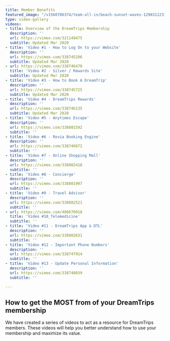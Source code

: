 ```yaml
---
title: Member Benefits
featured_image: "/v1560786374/team-all-in/beach-sunset-waves-12983112313102128.jpg"
type: video-gallery
videos:
- title: Overview of the DreamTrips Membership
  description: ''
  url: https://vimeo.com/321149475
  subtitle: Updated Mar 2020
- title: 'Video #1 - How to Log On to your Website'
  description: ''
  url: https://vimeo.com/338745206
  subtitle: Updated Mar 2020
- url: https://vimeo.com/338746470
  title: 'Video #2 - Silver / Rewards Site'
  subtitle: Updated Mar 2020
- title: 'Video #3 - How to Book A DreamTrip'
  description: ''
  url: https://vimeo.com/338745725
  subtitle: Updated Mar 2020
- title: 'Video #4 - DreamTrips Rewards'
  description: ''
  url: https://vimeo.com/338746135
  subtitle: Updated Mar 2020
- title: 'Video #5 - Anytimes Escape'
  description: ''
  url: https://vimeo.com/338801592
  subtitle: ''
- title: 'Video #6 - Rovia Booking Engine'
  description: ''
  url: https://vimeo.com/338746672
  subtitle: ''
- title: 'Video #7 - Online Shopping Mall'
  description: ''
  url: https://vimeo.com/338802418
  subtitle: ''
- title: 'Video #8 - Concierge'
  description: ''
  url: https://vimeo.com/338801997
  subtitle: ''
- title: 'Video #9 - Travel Advisor'
  description: ''
  url: https://vimeo.com/338802521
  subtitle: ''
- url: https://vimeo.com/406670918
  title: 'Video #10_Telemedicine'
  subtitle: ''
- title: 'Video #11 - DreamTrips App & DTL'
  description: ''
  url: https://vimeo.com/338802631
  subtitle: ''
- title: 'Video #12 - Important Phone Numbers'
  description: ''
  url: https://vimeo.com/338747914
  subtitle: ''
- title: 'Video #13 - Update Personal Information'
  description: ''
  url: https://vimeo.com/338748039
  subtitle: ''

---
```

## How to get the MOST from of your DreamTrips membership

We have created a series of videos to act as a resource for DreamTrips members. These videos will help you better understand how to use your membership and maximize its value.